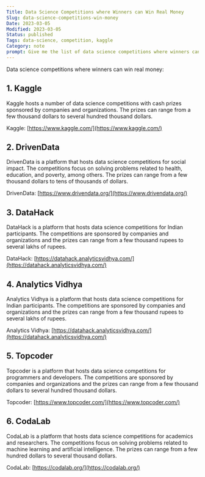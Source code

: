 ```yaml
---
Title: Data Science Competitions where Winners can Win Real Money
Slug: data-science-competitions-win-money
Date: 2023-03-05
Modified: 2023-03-05
Status: published
Tags: data-science, competition, kaggle 
Category: note
prompt: Give me the list of data science competitions where winners can win real money
---
```


Data science competitions where winners can win real money:

## 1.  Kaggle
Kaggle hosts a number of data science competitions with cash prizes sponsored by companies and organizations. The prizes can range from a few thousand dollars to several hundred thousand dollars.

Kaggle: [https://www.kaggle.com/](https://www.kaggle.com/)

## 2.  DrivenData
DrivenData is a platform that hosts data science competitions for social impact. The competitions focus on solving problems related to health, education, and poverty, among others. The prizes can range from a few thousand dollars to tens of thousands of dollars.

DrivenData: [https://www.drivendata.org/](https://www.drivendata.org/)

## 3.  DataHack
DataHack is a platform that hosts data science competitions for Indian participants. The competitions are sponsored by companies and organizations and the prizes can range from a few thousand rupees to several lakhs of rupees.

DataHack: [https://datahack.analyticsvidhya.com/](https://datahack.analyticsvidhya.com/)

    
## 4.  Analytics Vidhya
Analytics Vidhya is a platform that hosts data science competitions for Indian participants. The competitions are sponsored by companies and organizations and the prizes can range from a few thousand rupees to several lakhs of rupees.

Analytics Vidhya: [https://datahack.analyticsvidhya.com/](https://datahack.analyticsvidhya.com/)

## 5.  Topcoder
Topcoder is a platform that hosts data science competitions for programmers and developers. The competitions are sponsored by companies and organizations and the prizes can range from a few thousand dollars to several hundred thousand dollars.

Topcoder: [https://www.topcoder.com/](https://www.topcoder.com/)

## 6.  CodaLab
CodaLab is a platform that hosts data science competitions for academics and researchers. The competitions focus on solving problems related to machine learning and artificial intelligence. The prizes can range from a few hundred dollars to several thousand dollars.
    
CodaLab: [https://codalab.org/](https://codalab.org/)
